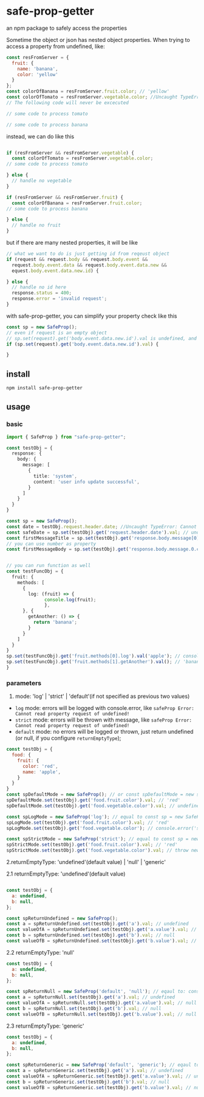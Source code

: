 # safe-prop-getter

an npm package to safely access the properties

Sometime the object or json has nested object properties. When trying to access a property from undefined, like:

```js
const resFromServer = {
  fruit: {
    name: 'banana',
    color: 'yellow'
  }
};
const colorOfBanana = resFromServer.fruit.color; // 'yellow'
const colorOfTomato = resFromServer.vegetable.color; //Uncaught TypeError: Cannot read property 'color' of undefined
// The following code will never be excecuted

// some code to process tomato

// some code to process banana
```

instead, we can do like this

```js

if (resFromServer && resFromServer.vegetable) {
  const colorOfTomato = resFromServer.vegetable.color;
// some code to process tomato

} else {
  // handle no vegetable
}

if (resFromServer && resFromServer.fruit) {
  const colorOfBanana = resFromServer.fruit.color;
// some code to process banana

} else {
  // handle no fruit
}
```

but if there are many nested properties, it will be like

```js
// what we want to do is just getting id from reqeust object
if (request && request.body && request.body.event &&
  request.body.event.data && request.body.event.data.new &&
  equest.body.event.data.new.id) {

} else {
  // handle no id here
  response.status = 400;
  response.error = 'invalid request';
}
```

with safe-prop-getter, you can simplify your property check like this

```js
const sp = new SafeProp();
// even if request is an empty object
// sp.set(request).get('body.event.data.new.id').val is undefined, and no error will be thrown
if (sp.set(request).get('body.event.data.new.id').val) {

}
```

## install

```bash
npm install safe-prop-getter
```

## usage

### basic

```ts
import { SafeProp } from "safe-prop-getter";

const testObj = {
  response: {
    body: {
      message: [
        {
          title: 'system',
          content: 'user info update successful',
        }
      ]
    }
  }
}

const sp = new SafeProp();
const date = testObj.request.header.date; //Uncaught TypeError: Cannot read property 'request' of undefined
const safeDate = sp.set(testObj).get('request.header.date').val; // undefined
const firstMessageTitle = sp.set(testObj).get('response.body.message[0].title').val; // 'system'
// you can use number as property
const firstMessageBody = sp.set(testObj).get('response.body.message.0.content').val; // 'user info update successful'


// you can run function as well
const testFuncObj = {
  fruit: {
    methods: [
      {
        log: (fruit) => {
              console.log(fruit);
              },
      }, {
        getAnother: () => {
          return 'banana';
        }
      }
    ]
  }
}
sp.set(testFuncObj).get('fruit.methods[0].log').val('apple'); // console.log('apple');
sp.set(testFuncObj).get('fruit.methods[1].getAnother').val(); // 'banana'
}

```

### parameters

1. mode: 'log' | 'strict' | 'default'(if not specified as previous two values)

- `log` mode: errors will be logged with console.error, like `safeProp Error: Cannot read property request of undefined!`
- `strict` mode: errors will be thrown with message, like `safeProp Error: Cannot read property request of undefined!`
- `default` mode: no errors will be logged or thrown, just return undefined (or null, if you configure `returnEmptyType`);

```js
const testObj = {
  food: {
    fruit: {
      color: 'red',
      name: 'apple',
    }
  }
}
const spDefaultMode = new SafeProp(); // or const spDefaultMode = new safeProp('any string not equal to log or strict');
spDefaultMode.set(testObj).get('food.fruit.color').val; // 'red'
spDefaultMode.set(testObj).get('food.vegetable.color').val; // undefined

const spLogMode = new SafeProp('log'); // equal to const sp = new SafeProp(); sp.mode = 'log';
spLogMode.set(testObj).get('food.fruit.color').val; // 'red'
spLogMode.set(testObj).get('food.vegetable.color'); // console.error('safeProp Error: Cannot read property color of undefined!');

const spStrictMode = new SafeProp('strict'); // equal to const sp = new SafeProp(); sp.mode = 'log';
spStrictMode.set(testObj).get('food.fruit.color').val; // 'red'
spStrictMode.set(testObj).get('food.vegetable.color').val; // throw new Error('safeProp Error: Cannot read property color of undefined!');


```

2.returnEmptyType: 'undefined'(default value) | 'null' | 'generic'

2.1 returnEmptyType: 'undefined'(default value)

```js

const testObj = {
  a: undefined,
  b: null,
};

const spReturnUndefined = new SafeProp();
const a = spReturnUndefined.set(testObj).get('a').val; // undefined
const valueOfA = spReturnUndefined.set(testObj).get('a.value').val; // undefined
const b = spReturnUndefined.set(testObj).get('b').val; // null
const valueOfB = spReturnUndefined.set(testObj).get('b.value').val; // undefined
```

2.2 returnEmptyType: 'null'

```js
const testObj = {
  a: undefined,
  b: null,
};

const spReturnNull = new SafeProp('default', 'null'); // eqaul to: const spReturnNull = new SafeProp(); spReturnNull.returnEmptyType = 'null';
const a = spReturnNull.set(testObj).get('a').val; // undefined
const valueOfA = spReturnNull.set(testObj).get('a.value').val; // null
const b = spReturnNull.set(testObj).get('b').val; // null
const valueOfB = spReturnNull.set(testObj).get('b.value').val; // null


```

2.3 returnEmptyType: 'generic'

```js
const testObj = {
  a: undefined,
  b: null,
};

const spReturnGeneric = new SafeProp('default', 'generic'); // eqaul to: const spReturnGeneric = new SafeProp(); spReturnGeneric.returnEmptyType = 'generic';
const a = spReturnGeneric.set(testObj).get('a').val; // undefined
const valueOfA = spReturnGeneric.set(testObj).get('a.value').val; // undefined
const b = spReturnGeneric.set(testObj).get('b').val; // null
const valueOfB = spReturnGeneric.set(testObj).get('b.value').val; // null


```
